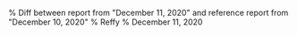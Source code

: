 % Diff between report from "December 11, 2020" and reference report from "December 10, 2020"
% Reffy
% December 11, 2020

